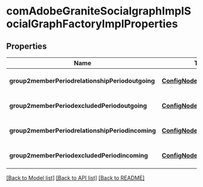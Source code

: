 # comAdobeGraniteSocialgraphImplSocialGraphFactoryImplProperties

## Properties
Name | Type | Description | Notes
------------ | ------------- | ------------- | -------------
**group2memberPeriodrelationshipPeriodoutgoing** | [**ConfigNodePropertyString**](ConfigNodePropertyString.md) |  | [optional] [default to null]
**group2memberPeriodexcludedPeriodoutgoing** | [**ConfigNodePropertyArray**](ConfigNodePropertyArray.md) |  | [optional] [default to null]
**group2memberPeriodrelationshipPeriodincoming** | [**ConfigNodePropertyString**](ConfigNodePropertyString.md) |  | [optional] [default to null]
**group2memberPeriodexcludedPeriodincoming** | [**ConfigNodePropertyArray**](ConfigNodePropertyArray.md) |  | [optional] [default to null]

[[Back to Model list]](../README.md#documentation-for-models) [[Back to API list]](../README.md#documentation-for-api-endpoints) [[Back to README]](../README.md)


